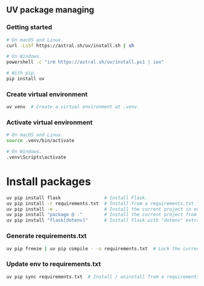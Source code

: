 ## UV package managing
### Getting started

```bash
# On macOS and Linux.
curl -LsSf https://astral.sh/uv/install.sh | sh

# On Windows.
powershell -c "irm https://astral.sh/uv/install.ps1 | iex"

# With pip.
pip install uv
```

### Create virtual environment

```bash
uv venv  # Create a virtual environment at .venv.
```

### Activate virtual environment

```bash
# On macOS and Linux.
source .venv/bin/activate

# On Windows.
.venv\Scripts\activate
```

# Install packages

```bash
uv pip install flask                # Install Flask.
uv pip install -r requirements.txt  # Install from a requirements.txt file.
uv pip install -e .                 # Install the current project in editable mode.
uv pip install "package @ ."        # Install the current project from disk.
uv pip install "flask[dotenv]"      # Install Flask with "dotenv" extra.
```

### Generate requirements.txt

```bash
uv pip freeze | uv pip compile - -o requirements.txt  # Lock the current environment.
```

### Update env to requirements.txt

```bash
uv pip sync requirements.txt  # Install / uninstall from a requirements.txt file.
```